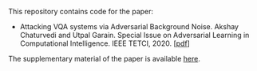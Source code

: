 This repository contains code for the paper:

* Attacking VQA systems via Adversarial Background Noise. Akshay Chaturvedi and Utpal Garain. Special Issue on Adversarial Learning in Computational Intelligence. IEEE TETCI, 2020. [[pdf](https://ieeexplore.ieee.org/document/9040620/)]

The supplementary material of the paper is available [here](https://www.isical.ac.in/~utpal/docs/tetci-supp.pdf).
